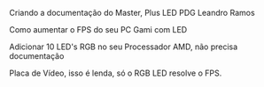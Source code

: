 Criando a documentação do Master, Plus LED PDG Leandro Ramos

Como aumentar o FPS do seu PC Gami com LED

Adicionar 10 LED's RGB no seu Processador AMD, não precisa documentação

Placa de Vídeo, isso é lenda, só o RGB LED resolve o FPS.